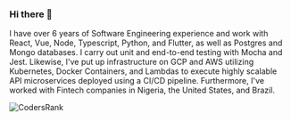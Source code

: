 ### Hi there 👋

I have over 6 years of Software Engineering experience and work with React, Vue, Node, Typescript, Python, and Flutter, as well as Postgres and Mongo databases. I carry out unit and end-to-end testing with Mocha and Jest. Likewise, I've put up infrastructure on GCP and AWS utilizing Kubernetes, Docker Containers, and Lambdas to execute highly scalable API microservices deployed using a CI/CD pipeline. Furthermore, I've worked with Fintech companies in Nigeria, the United States, and Brazil.

![CodersRank](https://cr-ss-service.azurewebsites.net/api/ScreenShot?widget=summary&username=hibeekaey)

<!--
**hibeekaey/hibeekaey** is a ✨ _special_ ✨ repository because its `README.md` (this file) appears on your GitHub profile.

Here are some ideas to get you started:

- 🔭 I’m currently working on ...
- 🌱 I’m currently learning ...
- 👯 I’m looking to collaborate on ...
- 🤔 I’m looking for help with ...
- 💬 Ask me about ...
- 📫 How to reach me: ...
- 😄 Pronouns: ...
- ⚡ Fun fact: ...
-->
